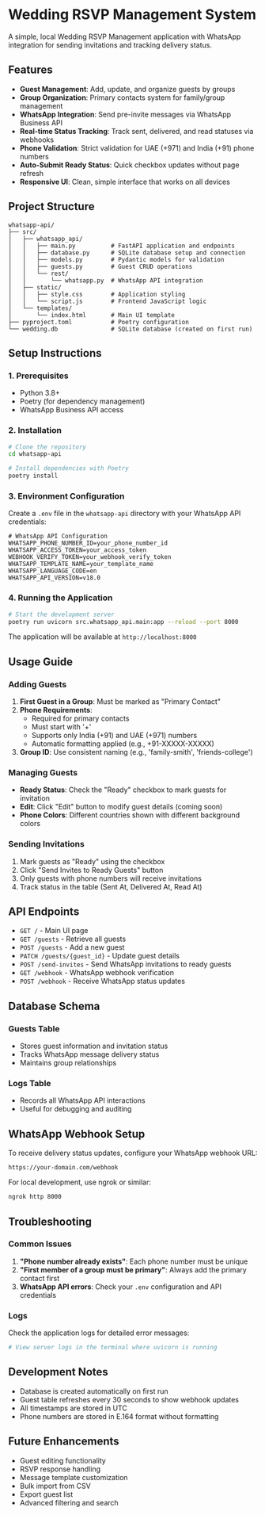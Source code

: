 # Wedding RSVP Management System

A simple, local Wedding RSVP Management application with WhatsApp integration for sending invitations and tracking delivery status.

## Features

- **Guest Management**: Add, update, and organize guests by groups
- **Group Organization**: Primary contacts system for family/group management
- **WhatsApp Integration**: Send pre-invite messages via WhatsApp Business API
- **Real-time Status Tracking**: Track sent, delivered, and read statuses via webhooks
- **Phone Validation**: Strict validation for UAE (+971) and India (+91) phone numbers
- **Auto-Submit Ready Status**: Quick checkbox updates without page refresh
- **Responsive UI**: Clean, simple interface that works on all devices

## Project Structure

```
whatsapp-api/
├── src/
│   ├── whatsapp_api/
│   │   ├── main.py          # FastAPI application and endpoints
│   │   ├── database.py      # SQLite database setup and connection
│   │   ├── models.py        # Pydantic models for validation
│   │   ├── guests.py        # Guest CRUD operations
│   │   └── rest/
│   │       └── whatsapp.py  # WhatsApp API integration
│   ├── static/
│   │   ├── style.css        # Application styling
│   │   └── script.js        # Frontend JavaScript logic
│   └── templates/
│       └── index.html       # Main UI template
├── pyproject.toml           # Poetry configuration
└── wedding.db               # SQLite database (created on first run)
```

## Setup Instructions

### 1. Prerequisites

- Python 3.8+
- Poetry (for dependency management)
- WhatsApp Business API access

### 2. Installation

```bash
# Clone the repository
cd whatsapp-api

# Install dependencies with Poetry
poetry install
```

### 3. Environment Configuration

Create a `.env` file in the `whatsapp-api` directory with your WhatsApp API credentials:

```env
# WhatsApp API Configuration
WHATSAPP_PHONE_NUMBER_ID=your_phone_number_id
WHATSAPP_ACCESS_TOKEN=your_access_token
WEBHOOK_VERIFY_TOKEN=your_webhook_verify_token
WHATSAPP_TEMPLATE_NAME=your_template_name
WHATSAPP_LANGUAGE_CODE=en
WHATSAPP_API_VERSION=v18.0
```

### 4. Running the Application

```bash
# Start the development server
poetry run uvicorn src.whatsapp_api.main:app --reload --port 8000
```

The application will be available at `http://localhost:8000`

## Usage Guide

### Adding Guests

1. **First Guest in a Group**: Must be marked as "Primary Contact"
2. **Phone Requirements**: 
   - Required for primary contacts
   - Must start with '+' 
   - Supports only India (+91) and UAE (+971) numbers
   - Automatic formatting applied (e.g., +91-XXXXX-XXXXX)
3. **Group ID**: Use consistent naming (e.g., 'family-smith', 'friends-college')

### Managing Guests

- **Ready Status**: Check the "Ready" checkbox to mark guests for invitation
- **Edit**: Click "Edit" button to modify guest details (coming soon)
- **Phone Colors**: Different countries shown with different background colors

### Sending Invitations

1. Mark guests as "Ready" using the checkbox
2. Click "Send Invites to Ready Guests" button
3. Only guests with phone numbers will receive invitations
4. Track status in the table (Sent At, Delivered At, Read At)

## API Endpoints

- `GET /` - Main UI page
- `GET /guests` - Retrieve all guests
- `POST /guests` - Add a new guest
- `PATCH /guests/{guest_id}` - Update guest details
- `POST /send-invites` - Send WhatsApp invitations to ready guests
- `GET /webhook` - WhatsApp webhook verification
- `POST /webhook` - Receive WhatsApp status updates

## Database Schema

### Guests Table
- Stores guest information and invitation status
- Tracks WhatsApp message delivery status
- Maintains group relationships

### Logs Table
- Records all WhatsApp API interactions
- Useful for debugging and auditing

## WhatsApp Webhook Setup

To receive delivery status updates, configure your WhatsApp webhook URL:

```
https://your-domain.com/webhook
```

For local development, use ngrok or similar:
```bash
ngrok http 8000
```

## Troubleshooting

### Common Issues

1. **"Phone number already exists"**: Each phone number must be unique
2. **"First member of a group must be primary"**: Always add the primary contact first
3. **WhatsApp API errors**: Check your `.env` configuration and API credentials

### Logs

Check the application logs for detailed error messages:
```bash
# View server logs in the terminal where uvicorn is running
```

## Development Notes

- Database is created automatically on first run
- Guest table refreshes every 30 seconds to show webhook updates
- All timestamps are stored in UTC
- Phone numbers are stored in E.164 format without formatting

## Future Enhancements

- Guest editing functionality
- RSVP response handling
- Message template customization
- Bulk import from CSV
- Export guest list
- Advanced filtering and search
